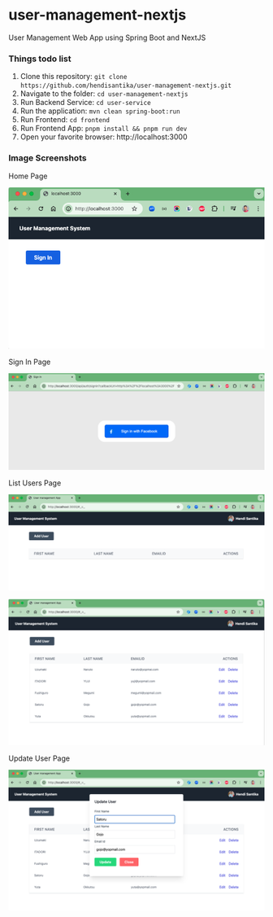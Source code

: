 # user-management-nextjs
User Management Web App using Spring Boot and NextJS

### Things todo list

1. Clone this repository: `git clone https://github.com/hendisantika/user-management-nextjs.git`
2. Navigate to the folder: `cd user-management-nextjs`
3. Run Backend Service: `cd user-service`
4. Run the application: `mvn clean spring-boot:run`
5. Run Frontend: `cd frontend`
6. Run Frontend App: `pnpm install && pnpm run dev`
7. Open your favorite browser: http://localhost:3000

### Image Screenshots

Home Page

![Home Page](img/home.png "Home Page")

Sign In Page

![Sign In Page](img/signin.png "Sign In Page")

List Users Page

![List Users Page](img/list.png "List Users Page")

![List Users Page](img/list2.png "List Users Page")

Update User Page

![Update User Page](img/update.png "Update User Page")
